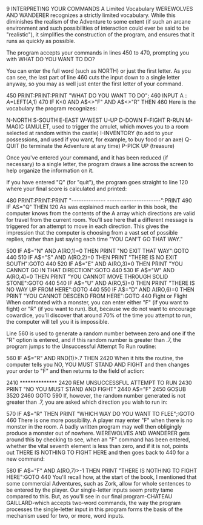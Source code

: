 9
INTERPRETING YOUR COMMANDS
A Limited Vocabulary
WEREWOLVES AND WANDERER recognizes a strictly limited vocabulary. While this diminishes the realism of the Adventure to some extent (if such an arcane environment and such possibilities of interaction could ever be said to be "realistic"), it simplifies the construction of the program, and ensures that it runs as quickly as possible.

The program accepts your commands in lines 450 to 470, prompting you with WHAT DO YOU WANT TO DO?

You can enter the full word (such as NORTH) or just the first letter. As you can see, the last part of line 460 cuts the input down to a single letter anyway, so you may as well just enter the first letter of your command.

450 PRINT:PRINT:PRINT "WHAT DO YOU WANT TO DO";
460 INPUT A$:A$=LEFT$(A$,1)
470 IF K<0 AND A$<>"F" AND A$<>"R" THEN 460
Here is the vocabulary the program recognizes:

N-NORTH S-SOUTH
E-EAST W-WEST
U-UP D-DOWN
F-FIGHT R-RUN
M-MAGIC (AMULET, used to trigger the amulet, which moves you to a room selected at random within the castle)
I-INVENTORY (to add to your possessions, and used if you want, for example, to buy food or an axe)
Q-QUIT (to terminate the Adventure at any time)
P-PICK UP (treasure)

Once you've entered your command, and it has been reduced (if necessary) to a single letter, the program draws a line across the screen to help organize the information on it.

If you have entered "Q" (for "quit"), the program goes straight to line 120 where your final score is calculated and printed:

480 PRINT:PRINT:PRINT "--------------
----------------------":PRINT
490 IF AS="Q" THEN 120
As was explained much earlier in this book, the computer knows from the contents of the A array which directions are valid for travel from the current room. You'll see here that a different message is triggered for an attempt to move in each direction. This gives the impression that the computer is choosing from a vast set of possible replies, rather than just saying each time "YOU CAN'T GO THAT WAY."

500 IF A$="N" AND A(RO,1)=0 THEN
PRINT "NO EXIT THAT WAY":GOTO 440
510 IF A$="S" AND A(RO,2)=0 THEN
PRINT "THERE IS NO EXIT SOUTH":GOTO 440
520 IF A$="E" AND A(RO,3)=0 THEN
PRINT "YOU CANNOT GO IN THAT DIRECTION":GOTO 440
530 IF A$="W" AND A(RO,4)=0 THEN
PRINT "YOU CANNOT MOVE THROUGH SOLID STONE":GOTO 440
540 IF A$="U" AND A(RO,5)=0 THEN
PRINT "THERE IS NO WAY UP FROM HERE":GOTO 440
550 IF A$="D" AND A(RO,6)=0 THEN
PRINT "YOU CANNOT DESCEND FROM HERE":GOTO 440
Fight or Flight
When confronted with a monster, you can enter either "F" (if you want to fight) or "R" (if you want to run). But, because we do not want to encourage cowardice, you'll discover that around 70% of the time you attempt to run, the computer will tell you it is impossible.

Line 560 is used to generate a random number between zero and one if the "R" option is entered, and if this random number is greater than .7, the program jumps to the Unsuccessful Attempt To Run routine:

560 IF A$="R" AND RND(1)>.7 THEN 2420
When it hits the routine, the computer tells you NO, YOU MUST STAND AND FIGHT and then changes your order to "F" and then returns to the field of action:

2410 **************
2420 REM UNSUCCESSFUL ATTEMPT TO RUN
2430 PRINT "NO YOU MUST STAND AND FIGHT"
2440 A$="F"
2450 GOSUB 3520
2460 GOTO 590
If, however, the random number generated is not greater than .7, you are asked which direction you wish to run in:

570 IF A$="R" THEN PRINT "WHICH WAY DO
YOU WANT TO FLEE";:GOTO 460
There is one more possibility. A player may enter "F" when there is no monster in the room. A badly written program may well then obligingly produce a monster out of nowhere. WEREWOLVES AND WANDERER gets around this by checking to see, when an "F" command has been entered, whether the vital seventh element is less than zero, and if it is not, points out THERE IS NOTHING TO FIGHT HERE and then goes back to 440 for a new command:

580 IF A$="F" AND A(RO,7)>-1 THEN PRINT
"THERE IS NOTHING TO FIGHT HERE":GOTO 440
You'll recall how, at the start of the book, I mentioned that some commercial Adventures, such as Zork, allow for whole sentences to be entered by the player. Our single-letter inputs seem pretty tame compared to this. But, as you'll see in our final program-CHATEAU GAILLARD-which accepts two-word commands, the way the program processes the single-letter input in this program forms the basis of the mechanism used for two, or more, word inputs.
